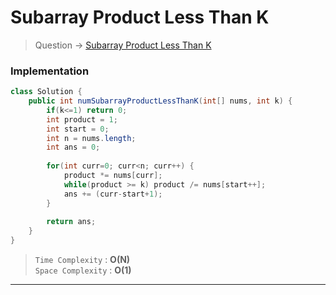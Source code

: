 # Subarray Product Less Than K
> Question -> [Subarray Product Less Than K](https://leetcode.com/problems/subarray-product-less-than-k/)    

### Implementation
```java
class Solution {
    public int numSubarrayProductLessThanK(int[] nums, int k) {
        if(k<=1) return 0;
        int product = 1;
        int start = 0;
        int n = nums.length;
        int ans = 0;
        
        for(int curr=0; curr<n; curr++) {
            product *= nums[curr];
            while(product >= k) product /= nums[start++];
            ans += (curr-start+1);
        }
        
        return ans;
    }
}
```
> `Time Complexity` : **O(N)**                   
> `Space Complexity` : **O(1)**
---
